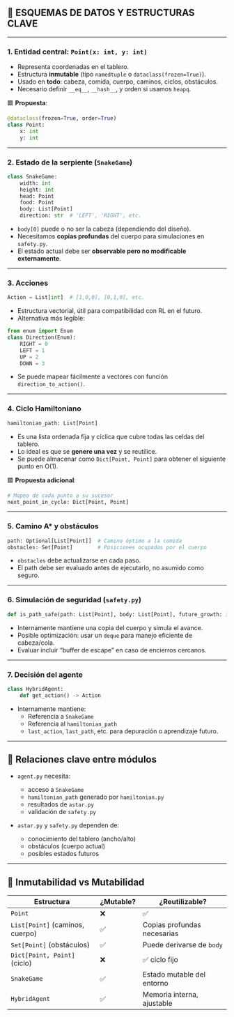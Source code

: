 ## 🧩 ESQUEMAS DE DATOS Y ESTRUCTURAS CLAVE

---

### 1. **Entidad central: `Point(x: int, y: int)`**
- Representa coordenadas en el tablero.
- Estructura **inmutable** (tipo `namedtuple` o `dataclass(frozen=True)`).
- Usado en **todo**: cabeza, comida, cuerpo, caminos, ciclos, obstáculos.
- Necesario definir `__eq__`, `__hash__`, y orden si usamos `heapq`.

🟩 **Propuesta**:
```python
@dataclass(frozen=True, order=True)
class Point:
    x: int
    y: int
```

---

### 2. **Estado de la serpiente (`SnakeGame`)**

```python
class SnakeGame:
    width: int
    height: int
    head: Point
    food: Point
    body: List[Point]
    direction: str  # 'LEFT', 'RIGHT', etc.
```

- `body[0]` puede o no ser la cabeza (dependiendo del diseño).
- Necesitamos **copias profundas** del cuerpo para simulaciones en `safety.py`.
- El estado actual debe ser **observable pero no modificable externamente**.

---

### 3. **Acciones**
```python
Action = List[int]  # [1,0,0], [0,1,0], etc.
```

- Estructura vectorial, útil para compatibilidad con RL en el futuro.
- Alternativa más legible:
```python
from enum import Enum
class Direction(Enum):
    RIGHT = 0
    LEFT = 1
    UP = 2
    DOWN = 3
```
- Se puede mapear fácilmente a vectores con función `direction_to_action()`.

---

### 4. **Ciclo Hamiltoniano**

```python
hamiltonian_path: List[Point]
```

- Es una lista ordenada fija y cíclica que cubre todas las celdas del tablero.
- Lo ideal es que se **genere una vez** y se reutilice.
- Se puede almacenar como `Dict[Point, Point]` para obtener el siguiente punto en O(1).

🟩 **Propuesta adicional**:
```python
# Mapeo de cada punto a su sucesor
next_point_in_cycle: Dict[Point, Point]
```

---

### 5. **Camino A\* y obstáculos**

```python
path: Optional[List[Point]]  # Camino óptimo a la comida
obstacles: Set[Point]        # Posiciones ocupadas por el cuerpo
```

- `obstacles` debe actualizarse en cada paso.
- El path debe ser evaluado antes de ejecutarlo, no asumido como seguro.

---

### 6. **Simulación de seguridad (`safety.py`)**

```python
def is_path_safe(path: List[Point], body: List[Point], future_growth: int = 1) -> bool
```

- Internamente mantiene una copia del cuerpo y simula el avance.
- Posible optimización: usar un `deque` para manejo eficiente de cabeza/cola.
- Evaluar incluir “buffer de escape” en caso de encierros cercanos.

---

### 7. **Decisión del agente**

```python
class HybridAgent:
    def get_action() -> Action
```

- Internamente mantiene:
  - Referencia a `SnakeGame`
  - Referencia al `hamiltonian_path`
  - `last_action`, `last_path`, etc. para depuración o aprendizaje futuro.

---

## 🔗 Relaciones clave entre módulos

- `agent.py` necesita:
  - acceso a `SnakeGame`
  - `hamiltonian_path` generado por `hamiltonian.py`
  - resultados de `astar.py`
  - validación de `safety.py`

- `astar.py` y `safety.py` dependen de:
  - conocimiento del tablero (ancho/alto)
  - obstáculos (cuerpo actual)
  - posibles estados futuros

---

## 🔄 Inmutabilidad vs Mutabilidad

| Estructura | ¿Mutable? | ¿Reutilizable? |
|-----------|-----------|----------------|
| `Point` | ❌ | ✅ |
| `List[Point]` (caminos, cuerpo) | ✅ | Copias profundas necesarias |
| `Set[Point]` (obstáculos) | ✅ | Puede derivarse de `body` |
| `Dict[Point, Point]` (ciclo) | ❌ | ✅ ciclo fijo |
| `SnakeGame` | ✅ | Estado mutable del entorno |
| `HybridAgent` | ✅ | Memoria interna, ajustable |
